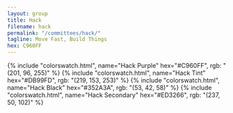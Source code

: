 ```yaml
---
layout: group
title: Hack
filename: hack
permalink: "/committees/hack/"
tagline: Move Fast, Build Things
hex: C960FF
---
```

{% include "colorswatch.html", name="Hack Purple" hex="#C960FF", rgb: "(201, 96, 255)" %}
{% include "colorswatch.html", name="Hack Tint" hex="#DB99FD", rgb: "(219, 153, 253)" %}
{% include "colorswatch.html", name="Hack Black" hex="#352A3A", rgb: "(53, 42, 58)" %}
{% include "colorswatch.html", name="Hack Secondary" hex="#ED3266", rgb: "(237, 50, 102)" %}
